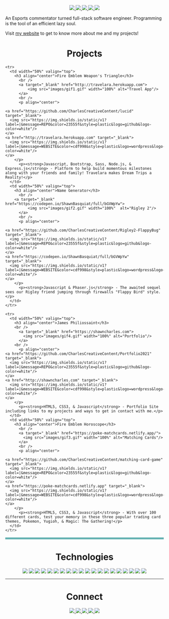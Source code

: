 <p align="center">
    <a href="https://jamesphiliossaint.netlify.app/)" target="_blank">
      <img src="https://img.shields.io/static/v1?label=|&message=WEBSITE&color=23555f&style=plastic&logo=react&logo-color=white"/>
    </a>
    <a href="https://www.linkedin.com/in/james-philiossaint/" target="_blank">
      <img src="https://img.shields.io/static/v1?label=|&message=LINKED-IN&color=cdf998&style=plastic&logo=linkedin&logo-color=white"/>
    </a>
    <a href="https://twitter.com/Flambeezy" target="_blank">
      <img src="https://img.shields.io/static/v1?label=|&message=TWITTER&color=23555f&style=plastic&logo=twitter&logo-color=white"/>
    </a>
    <a href="https://angel.co/u/james-philiossaint" target="_blank">
        <img src="https://img.shields.io/static/v1?label=|&message=ANGEL-LIST&color=cdf998&style=plastic&logo=angellist&logo-color=white"/>
    </a>
    <a href="" target="_blank">
        <img src="https://img.shields.io/static/v1?label=|&message=RESUME&color=23555f&style=plastic&logo=react&logo-color=white"/>
    </a>
  </p>
  
 An Esports commentator turned full-stack software engineer. Programming is the tool of an efficient lazy soul.
  
  Visit [my website](https://jamesphiliossaint.netlify.app/) to get to know more about me and my projects!
  
  
  <h1 align="center">Projects</h1>
  <table bordercolor="#66b2b2">
    
    <tr>
      <td width="50%" valign="top">
        <h3 align="center">Fire Emblem Weapon's Triangle</h3>
          <br />
          <a target="_blank" href="http://travelara.herokuapp.com">
              <img src="images/gif1.gif" width="100%" alt="Travel App"/>
          </a>
          <br />
          <p align="center">
            
    <a href="https://github.com/CharlesCreativeContent/lucid" target="_blank">
      <img src="https://img.shields.io/static/v1?label=|&message=REPO&color=23555f&style=plastic&logo=github&logo-color=white"/>
    </a>  
    <a href="http://travelara.herokuapp.com" target="_blank">
      <img src="https://img.shields.io/static/v1?label=|&message=WEBSITE&color=cdf998&style=plastic&logo=wordpress&logo-color=white"/>
    </a>
        </p>
          <p><strong>Javascript, Bootstrap, Sass, Node.js, & Express.js</strong> - Platform to help build momentous milestones along with your friends and family! Travelara makes Dream Trips a Reality!</p>
      </td>
      <td width="50%" valign="top">
        <h3 align="center">Name Generator</h3>
          <br />
        <a target="_blank" href="https://codepen.io/ShawnBasquiat/full/bGVWpYw">
              <img src="images/gif2.gif" width="100%"  alt="Rigley 2"/>
          </a>
          <br />
          <p align="center">
            
    <a href="https://github.com/CharlesCreativeContent/Rigley2-FlappyBug" target="_blank">
      <img src="https://img.shields.io/static/v1?label=|&message=REPO&color=23555f&style=plastic&logo=github&logo-color=white"/>
    </a>
    <a href="https://codepen.io/ShawnBasquiat/full/bGVWpYw" target="_blank">
      <img src="https://img.shields.io/static/v1?label=|&message=WEBSITE&color=cdf998&style=plastic&logo=wordpress&logo-color=white"/>
    </a>
        </p>
          <p><strong>Javascript & Phaser.js</strong> - The awaited sequel sees our Rigley friend jumping through firewalls "Flappy Bird" style.</p>
      </td>
    </tr>
    
    <tr>
      <td width="50%" valign="top">
        <h3 align="center">James Philiossaint</h3>
        <br />
          <a target="_blank" href="https://shawncharles.com">
            <img src="images/gif4.gif" width="100%" alt="Portfolio"/>
          </a>
        <br />
          <p align="center">
    <a href="https://github.com/CharlesCreativeContent/Portfolio2021" target="_blank">
      <img src="https://img.shields.io/static/v1?label=|&message=REPO&color=23555f&style=plastic&logo=github&logo-color=white"/>
    </a>
    <a href="http://shawncharles.com" target="_blank">
      <img src="https://img.shields.io/static/v1?label=|&message=WEBSITE&color=cdf998&style=plastic&logo=wordpress&logo-color=white"/>
    </a>
        </p>
          <p><strong>HTML5, CSS3, & Javascript</strong> - Portfolio Site including links to my projects and ways to get in contact with me.</p>
      </td>
      <td width="50%" valign="top">
        <h3 align="center">Fire Emblem Horoscope</h3>
          <br />
          <a target="_blank" href="https://poke-matchcards.netlify.app/">
            <img src="images/gif3.gif" width="100%" alt="Matching Cards"/>
          </a>
          <br />
          <p align="center">
            
    <a href="https://github.com/CharlesCreativeContent/matching-card-game" target="_blank">
      <img src="https://img.shields.io/static/v1?label=|&message=REPO&color=23555f&style=plastic&logo=github&logo-color=white"/>
    </a>
    <a href="https://poke-matchcards.netlify.app" target="_blank">
      <img src="https://img.shields.io/static/v1?label=|&message=WEBSITE&color=cdf998&style=plastic&logo=wordpress&logo-color=white"/>
    </a>
        </p>
          <p><strong>HTML5, CSS3, & Javascript</strong> - With over 100 different cards, test your memory in these three popular trading card themes, Pokemon, Yugioh, & Magic: The Gathering!</p>
      </td>
    </tr>
  </table>
  
  
  <h1 align="center">Technologies</h1>
  
  
  <p align="center">
      <img src="https://img.shields.io/static/v1?label=|&message=HTML5&color=23555f&style=plastic&logo=html5"/>
      <img src="https://img.shields.io/static/v1?label=|&message=CSS3&color=285f65&style=plastic&logo=css3"/>
      <img src="https://img.shields.io/static/v1?label=|&message=SASS&color=2b625f&style=plastic&logo=sass"/>
      <img src="https://img.shields.io/static/v1?label=|&message=BOOTSTRAP&color=316c5e&style=plastic&logo=bootstrap"/>
      <img src="https://img.shields.io/static/v1?label=|&message=JAVASCRIPT&color=3c7f5d&style=plastic&logo=javascript"/>
      <img src="https://img.shields.io/static/v1?label=|&message=REACT.JS&color=4a935c&style=plastic&logo=react"/>
      <img src="https://img.shields.io/static/v1?label=|&message=TYPESCRIPT&color=4a935c&style=plastic&logo=typescript"/>
      <img src="https://img.shields.io/static/v1?label=|&message=PYTHON&color=52985b&style=plastic&logo=python"/>
      <img src="https://img.shields.io/static/v1?label=|&message=JAVA&color=cdf998&style=plastic&logo=java"/>
      <img src="https://img.shields.io/static/v1?label=|&message=SOLIDITY&color=8fbc56&style=plastic&logo=solidity"/>
      <img src="https://img.shields.io/static/v1?label=|&message=SELENIUM&color=cdf998&style=plastic&logo=selenium"/>
      <img src="https://img.shields.io/static/v1?label=|&message=AWS&color=98bf53&style=plastic&logo=amazon"/>
      <img src="https://img.shields.io/static/v1?label=|&message=WORDPRESS&color=cdd148&style=plastic&logo=wordpress"/>
      <img src="https://img.shields.io/static/v1?label=|&message=ADOBE&color=98bf53&style=plastic&logo=adobe"/>
      <img src="https://img.shields.io/static/v1?label=|&message=MONGO-DB&color=cdd148&style=plastic&logo=mongodb"/>
      <img src="https://img.shields.io/static/v1?label=|&message=EXPRESS&color=bbb111&style=plastic&logo=express"/>
      <img src="https://img.shields.io/static/v1?label=|&message=WEBPACK&color=bbb111&style=plastic&logo=webpack"/>
      <img src="https://img.shields.io/static/v1?label=|&message=LINUX&color=bbb111&style=plastic&logo=linux"/>
      <img src="https://img.shields.io/static/v1?label=|&message=GIT&color=cbb148&style=plastic&logo=git"/>
      <img src="https://img.shields.io/static/v1?label=|&message=FIREBASE&color=cbb148&style=plastic&logo=firebase"/>
  </p>
  
  
  
  ---
  
  
  <h1 align="center">Connect</h1>
  
  
  
  <p align="center">
    <a href="https://jamesphiliossaint.netlify.app/" target="_blank">
      <img src="https://img.shields.io/static/v1?label=|&message=WEBSITE&color=23555f&style=plastic&logo=react&logo-color=white"/>
    </a>
    <a href="https://www.linkedin.com/in/james-philiossaint/" target="_blank">
      <img src="https://img.shields.io/static/v1?label=|&message=LINKED-IN&color=cdf998&style=plastic&logo=linkedin&logo-color=white"/>
    </a>
    <a href="https://twitter.com/Flambeezy" target="_blank">
      <img src="https://img.shields.io/static/v1?label=|&message=TWITTER&color=23555f&style=plastic&logo=twitter&logo-color=white"/>
    </a>
    <a href="https://angel.co/u/james-philiossaint" target="_blank">
        <img src="https://img.shields.io/static/v1?label=|&message=ANGEL-LIST&color=cdf998&style=plastic&logo=angellist&logo-color=white"/>
    </a>
    <a href="https://shawncharles.com/resume" target="_blank">
        <img src="https://img.shields.io/static/v1?label=|&message=RESUME&color=23555f&style=plastic&logo=react&logo-color=white"/>
    </a>
  </p>
  
